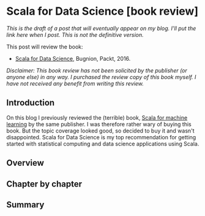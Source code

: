 # Scala for Data Science [book review]

*This is the draft of a post that will eventually appear on my blog. I'll put the link here when I post. This is not the definitive version.*

This post will review the book:

* [Scala for Data Science](http://amzn.to/2hKGIz2), Bugnion, Packt, 2016.

*Disclaimer: This book review has not been solicited by the publisher (or anyone else) in any way. I purchased the review copy of this book myself. I have not received any benefit from writing this review.*

## Introduction

On this blog I previously reviewed the (terrible) book, [Scala for machine learning](https://darrenjw.wordpress.com/2015/04/09/scala-for-machine-learning-book-review/) by the same publisher. I was therefore rather wary of buying this book. But the topic coverage looked good, so decided to buy it and wasn't disappointed. Scala for Data Science is my top recommendation for getting started with statistical computing and data science applications using Scala.

## Overview


## Chapter by chapter



## Summary






